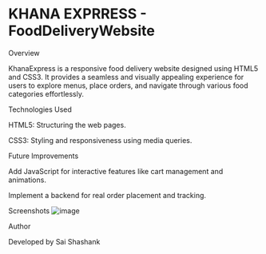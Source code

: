 # KHANA EXPRRESS - FoodDeliveryWebsite

Overview

KhanaExpress is a responsive food delivery website designed using HTML5 and CSS3. It provides a seamless and visually appealing experience for users to explore menus, place orders, and navigate through various food categories effortlessly.

Technologies Used

HTML5: Structuring the web pages.

CSS3: Styling and responsiveness using media queries.

Future Improvements

Add JavaScript for interactive features like cart management and animations.

Implement a backend for real order placement and tracking.

Screenshots
![image](https://github.com/user-attachments/assets/9b92d618-1efe-4a6a-aa15-2252f9edf8e0)


Author

Developed by Sai Shashank
